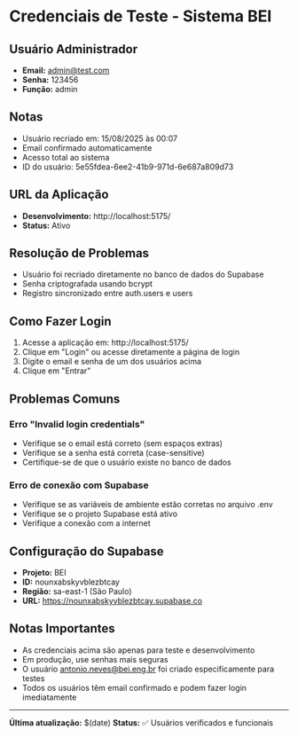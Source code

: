 # Credenciais de Teste - Sistema BEI

## Usuário Administrador
- **Email:** admin@test.com
- **Senha:** 123456
- **Função:** admin

## Notas
- Usuário recriado em: 15/08/2025 às 00:07
- Email confirmado automaticamente
- Acesso total ao sistema
- ID do usuário: 5e55fdea-6ee2-41b9-971d-6e687a809d73

## URL da Aplicação
- **Desenvolvimento:** http://localhost:5175/
- **Status:** Ativo

## Resolução de Problemas
- Usuário foi recriado diretamente no banco de dados do Supabase
- Senha criptografada usando bcrypt
- Registro sincronizado entre auth.users e users

## Como Fazer Login

1. Acesse a aplicação em: http://localhost:5175/
2. Clique em "Login" ou acesse diretamente a página de login
3. Digite o email e senha de um dos usuários acima
4. Clique em "Entrar"

## Problemas Comuns

### Erro "Invalid login credentials"
- Verifique se o email está correto (sem espaços extras)
- Verifique se a senha está correta (case-sensitive)
- Certifique-se de que o usuário existe no banco de dados

### Erro de conexão com Supabase
- Verifique se as variáveis de ambiente estão corretas no arquivo .env
- Verifique se o projeto Supabase está ativo
- Verifique a conexão com a internet

## Configuração do Supabase

- **Projeto:** BEI
- **ID:** nounxabskyvblezbtcay
- **Região:** sa-east-1 (São Paulo)
- **URL:** https://nounxabskyvblezbtcay.supabase.co

## Notas Importantes

- As credenciais acima são apenas para teste e desenvolvimento
- Em produção, use senhas mais seguras
- O usuário antonio.neves@bei.eng.br foi criado especificamente para testes
- Todos os usuários têm email confirmado e podem fazer login imediatamente

---

**Última atualização:** $(date)
**Status:** ✅ Usuários verificados e funcionais
